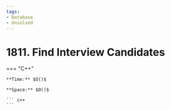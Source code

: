 ```yaml
---
tags:
- Database
- Unsolved
---
```



# 1811. Find Interview Candidates

=== "C++"

    **Time:** $O()$

    **Space:** $O()$

    ``` c++
    ```